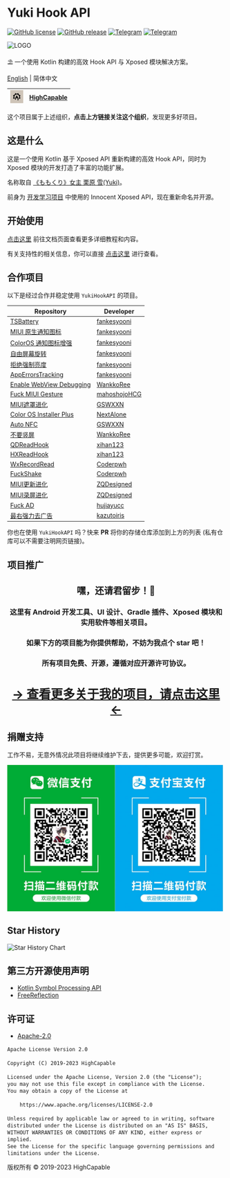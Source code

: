 # Yuki Hook API

[![GitHub license](https://img.shields.io/github/license/HighCapable/YukiHookAPI?color=blue)](https://github.com/HighCapable/YukiHookAPI/blob/master/LICENSE)
[![GitHub release](https://img.shields.io/github/v/release/HighCapable/YukiHookAPI?display_name=release&logo=github&color=green)](https://github.com/HighCapable/YukiHookAPI/releases)
[![Telegram](https://img.shields.io/badge/discussion-Telegram-blue.svg?logo=telegram)](https://t.me/YukiHookAPI)
[![Telegram](https://img.shields.io/badge/discussion%20dev-Telegram-blue.svg?logo=telegram)](https://t.me/HighCapable_Dev)

<img src="https://github.com/HighCapable/YukiHookAPI/blob/master/img-src/icon.png?raw=true" width = "100" height = "100" alt="LOGO"/>

⛱️ 一个使用 Kotlin 构建的高效 Hook API 与 Xposed 模块解决方案。

[English](https://github.com/HighCapable/YukiHookAPI/blob/master/README.md) | 简体中文

| <img src="https://github.com/HighCapable/.github/blob/main/img-src/logo.jpg?raw=true" width = "30" height = "30" alt="LOGO"/> | [HighCapable](https://github.com/HighCapable) |
|-------------------------------------------------------------------------------------------------------------------------------|-----------------------------------------------|

这个项目属于上述组织，**点击上方链接关注这个组织**，发现更多好项目。

## 这是什么

这是一个使用 Kotlin 基于 Xposed API 重新构建的高效 Hook API，同时为 Xposed 模块的开发打造了丰富的功能扩展。

名称取自 [《ももくり》女主 栗原 雪(Yuki)](https://www.bilibili.com/bangumi/play/ss5016)。

前身为 [开发学习项目](https://github.com/fankes/TMore) 中使用的 Innocent Xposed API，现在重新命名并开源。

## 开始使用

[点击这里](https://highcapable.github.io/YukiHookAPI/zh-cn/) 前往文档页面查看更多详细教程和内容。

有关支持性的相关信息，你可以直接 [点击这里](https://highcapable.github.io/YukiHookAPI/zh-cn/guide/supportive) 进行查看。

## 合作项目

以下是经过合作并稳定使用 `YukiHookAPI` 的项目。

| Repository                                                                      | Developer                                       |
|---------------------------------------------------------------------------------|-------------------------------------------------|
| [TSBattery](https://github.com/fankes/TSBattery)                                | [fankesyooni](https://github.com/fankes)        |
| [MIUI 原生通知图标](https://github.com/fankes/MIUINativeNotifyIcon)                   | [fankesyooni](https://github.com/fankes)        |
| [ColorOS 通知图标增强](https://github.com/fankes/ColorOSNotifyIcon)                   | [fankesyooni](https://github.com/fankes)        |
| [自由屏幕旋转](https://github.com/Xposed-Modules-Repo/com.fankes.forcerotate)         | [fankesyooni](https://github.com/fankes)        |
| [拒绝强制亮度](https://github.com/Xposed-Modules-Repo/com.fankes.refusebrightness)    | [fankesyooni](https://github.com/fankes)        |
| [AppErrorsTracking](https://github.com/KitsunePie/AppErrorsTracking)            | [fankesyooni](https://github.com/fankes)        |
| [Enable WebView Debugging](https://github.com/WankkoRee/EnableWebViewDebugging) | [WankkoRee](https://github.com/WankkoRee)       |
| [Fuck MIUI Gesture](https://github.com/HCGStudio/FuckMIUIGesture)               | [mahoshojoHCG](https://github.com/mahoshojoHCG) |
| [MIUI遮罩进化](https://github.com/GSWXXN/RestoreSplashScreen)                       | [GSWXXN](https://github.com/GSWXXN)             |
| [Color OS Installer Plus](https://github.com/NextAlone/ColorOSInstallerPlus)    | [NextAlone](https://github.com/NextAlone)       |
| [Auto NFC](https://github.com/GSWXXN/AutoNFC)                                   | [GSWXXN](https://github.com/GSWXXN)             |
| [不要竖屏](https://github.com/WankkoRee/Portrait2Landscape)                         | [WankkoRee](https://github.com/WankkoRee)       |
| [QDReadHook](https://github.com/xihan123/QDReadHook)                            | [xihan123](https://github.com/xihan123)         |
| [HXReadHook](https://github.com/xihan123/HXReadHook)                            | [xihan123](https://github.com/xihan123)         |
| [WxRecordRead](https://github.com/pwh-pwh/wxrecordread)                         | [Coderpwh](https://github.com/pwh-pwh)          |
| [FuckShake](https://github.com/pwh-pwh/fuck_shake)                         | [Coderpwh](https://github.com/pwh-pwh)          |
| [MIUI更新进化](https://miup.utssg.xyz)                                              | [ZQDesigned](https://github.com/ZQDesigned)     |
| [MIUI录屏进化](https://www.coolapk.com/apk/UTSSG.ZQDesigned.miuirecordercracker)    | [ZQDesigned](https://github.com/ZQDesigned)     |
| [Fuck AD](https://github.com/hujiayucc/Fuck-AD)                                 | [hujiayucc](https://github.com/hujiayucc)       |
| [最右强力去广告](https://github.com/kazutoiris/zuiyou-adfree)                          | [kazutoiris](https://github.com/kazutoiris)     |

你也在使用 `YukiHookAPI` 吗？快来 **PR** 将你的存储仓库添加到上方的列表 (私有仓库可以不需要注明网页链接)。

## 项目推广

<!--suppress HtmlDeprecatedAttribute -->
<div align="center">
    <h2>嘿，还请君留步！👋</h2>
    <h3>这里有 Android 开发工具、UI 设计、Gradle 插件、Xposed 模块和实用软件等相关项目。</h3>
    <h3>如果下方的项目能为你提供帮助，不妨为我点个 star 吧！</h3>
    <h3>所有项目免费、开源，遵循对应开源许可协议。</h3>
    <h1><a href="https://github.com/fankes/fankes/blob/main/project-promote/README-zh-CN.md">→ 查看更多关于我的项目，请点击这里 ←</a></h1>
</div>

## 捐赠支持

工作不易，无意外情况此项目将继续维护下去，提供更多可能，欢迎打赏。

<img src="https://github.com/fankes/fankes/blob/main/img-src/payment_code.jpg?raw=true" width = "500" alt="Payment Code"/>

## Star History

![Star History Chart](https://api.star-history.com/svg?repos=HighCapable/YukiHookAPI&type=Date)

## 第三方开源使用声明

- [Kotlin Symbol Processing API](https://github.com/google/ksp)
- [FreeReflection](https://github.com/tiann/FreeReflection)

## 许可证

- [Apache-2.0](https://www.apache.org/licenses/LICENSE-2.0)

```
Apache License Version 2.0

Copyright (C) 2019-2023 HighCapable

Licensed under the Apache License, Version 2.0 (the "License");
you may not use this file except in compliance with the License.
You may obtain a copy of the License at

    https://www.apache.org/licenses/LICENSE-2.0

Unless required by applicable law or agreed to in writing, software
distributed under the License is distributed on an "AS IS" BASIS,
WITHOUT WARRANTIES OR CONDITIONS OF ANY KIND, either express or implied.
See the License for the specific language governing permissions and
limitations under the License.
```

版权所有 © 2019-2023 HighCapable
